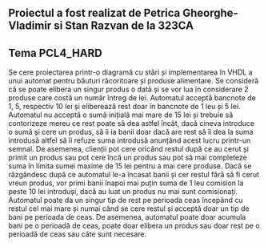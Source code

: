 
## Proiectul a fost realizat de Petrica Gheorghe-Vladimir si Stan Razvan de la 323CA

## Tema PCL4_HARD

Se cere proiectarea printr-o diagramă cu stări și implementarea în VHDL a unui automat pentru băuturi răcoritoare și produse alimentare. Se consideră că se poate elibera un singur produs o dată și se vor lua în considerare 2 produse care costă un număr întreg de lei. Automatul acceptă bancnote de 1, 5, respectiv 10 lei și eliberează rest doar în bancnote de 1 leu și 5 lei. Automatul nu acceptă o sumă inițială mai mare de 15 lei și trebuie să contorizeze mereu ce rest poate să dea astfel încât, dacă cineva introduce o sumă și cere un produs, să îi ia banii doar dacă are rest să îi dea la suma introdusă altfel să îi refuze suma introdusă anunțând acest lucru printr-un semnal. De asemenea, clienții pot cere oricând restul după ce au cerut și primit un produs sau pot cere încă un produs sau pot să mai completeze suma în limita sumei maxime de 15 lei pentru a mai cere produse. Dacă se răzgândesc după ce automatul le-a încasat banii și cer restul fără să fi cerut vreun produs, vor primi banii înapoi mai puțin suma de 1 leu comision la peste 10 lei introduși, dacă au luat un produs nu mai sunt comisionați. Automatul poate da un singur tip de rest pe perioada ceas începând cu restul cel mai mare și numai când se cere restul și acceptă doar un tip de bani pe perioada de ceas. De asemenea, automatul poate doar acumula bani pe o perioadă de ceas, poate doar elibera un produs sau doar rest pe o perioadă de ceas sau câte sunt necesare.
